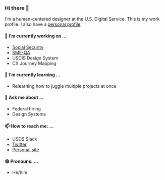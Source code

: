 ### Hi there 👋

I'm a human-centered designer at the U.S. Digital Service. This is my work profile. I also have a [personal profile](https://github.com/humancompanion/).

####  🔭  I’m currently working on ...
* [Social Security](https://github.com/usds/ssa)
* [SME-QA](https://smeqa.usds.gov)
* USCIS Design System
* CX Journey Mapping 

####  🌱  I’m currently learning ...
* Relearning how to juggle multiple projects at once

#### 💬  Ask me about ...
* Federal hiring
* Design Systems

#### 📫  How to reach me: ...
* USDS Slack
* [Twitter](https://twitter.com/humancompanion)
* [Personal site](https://www.abarrelofthis.com/)

#### 😄  Pronouns: ...
* He/him

<!--
- 👯 I’m looking to collaborate on ...
- 🤔 I’m looking for help with ...
- 😄 Pronouns: ...
- ⚡ Fun fact: ...
-->
